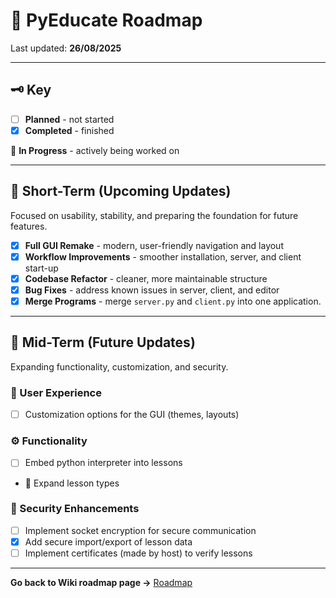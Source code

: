 # 📌 PyEducate Roadmap

Last updated: **26/08/2025**

---

## 🗝️ Key
- [ ] **Planned** - not started  
- [x] **Completed** - finished

🔄 **In Progress** - actively being worked on

---

## 🚀 Short-Term (Upcoming Updates)
Focused on usability, stability, and preparing the foundation for future features.

- [x] **Full GUI Remake** - modern, user-friendly navigation and layout
- [x] **Workflow Improvements** - smoother installation, server, and client start-up
- [x] **Codebase Refactor** - cleaner, more maintainable structure
- [x] **Bug Fixes** - address known issues in server, client, and editor
- [x] **Merge Programs** - merge `server.py` and `client.py` into one application.

---

## 🔮 Mid-Term (Future Updates)
Expanding functionality, customization, and security.

### 🎨 User Experience
- [ ] Customization options for the GUI (themes, layouts)

### ⚙️ Functionality
- [ ] Embed python interpreter into lessons
- 🔄️ Expand lesson types

### 🔐 Security Enhancements
- [ ] Implement socket encryption for secure communication
- [x] Add secure import/export of lesson data
- [ ] Implement certificates (made by host) to verify lessons

---

**Go back to Wiki roadmap page →** [Roadmap](https://github.com/shegue77/PyEducate/wiki/Roadmap)
